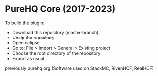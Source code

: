 # PureHQ Core (2017-2023)

To build the plugin:
- Download this repository (master-branch)
- Unzip the repository
- Open eclipse
- Go to: File > Import > General > Existing project
- Choose the root directory of the repository
- Export as usual

previously purehq.org (Software used on StackMC, RivenHCF, RealHCF)

